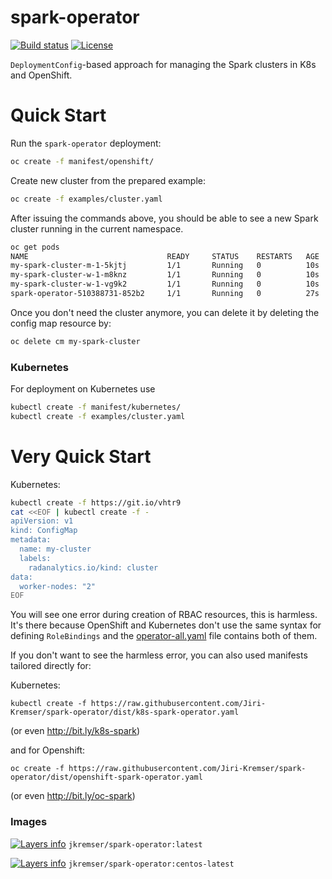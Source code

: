 # spark-operator

[![Build status](https://travis-ci.org/Jiri-Kremser/spark-operator.svg?branch=master)](https://travis-ci.org/Jiri-Kremser/spark-operator)
[![License](https://img.shields.io/badge/license-Apache--2.0-blue.svg)](http://www.apache.org/licenses/LICENSE-2.0)

`DeploymentConfig`-based approach for managing the Spark clusters in K8s and OpenShift.

# Quick Start

Run the `spark-operator` deployment:
```bash
oc create -f manifest/openshift/
```

Create new cluster from the prepared example:

```bash
oc create -f examples/cluster.yaml
```

After issuing the commands above, you should be able to see a new Spark cluster running in the current namespace.

```bash
oc get pods
NAME                               READY     STATUS    RESTARTS   AGE
my-spark-cluster-m-1-5kjtj         1/1       Running   0          10s
my-spark-cluster-w-1-m8knz         1/1       Running   0          10s
my-spark-cluster-w-1-vg9k2         1/1       Running   0          10s
spark-operator-510388731-852b2     1/1       Running   0          27s
```

Once you don't need the cluster anymore, you can delete it by deleting the config map resource by:
```bash
oc delete cm my-spark-cluster
```

### Kubernetes

For deployment on Kubernetes use
```bash
kubectl create -f manifest/kubernetes/
kubectl create -f examples/cluster.yaml
```

# Very Quick Start

Kubernetes:
```bash
kubectl create -f https://git.io/vhtr9
cat <<EOF | kubectl create -f -
apiVersion: v1
kind: ConfigMap
metadata:
  name: my-cluster
  labels:
    radanalytics.io/kind: cluster
data:
  worker-nodes: "2"
EOF
```

You will see one error during creation of RBAC resources, this is harmless. It's there because OpenShift and Kubernetes don't use the
same syntax for defining `RoleBindings` and the [operator-all.yaml](./manifest/universal/operator-all.yaml) file contains both of them.

If you don't want to see the harmless error, you can also used manifests tailored directly for:

Kubernetes:
```
kubectl create -f https://raw.githubusercontent.com/Jiri-Kremser/spark-operator/dist/k8s-spark-operator.yaml
```
(or even http://bit.ly/k8s-spark)

and for Openshift:
```
oc create -f https://raw.githubusercontent.com/Jiri-Kremser/spark-operator/dist/openshift-spark-operator.yaml
```
(or even http://bit.ly/oc-spark)

### Images
[![Layers info](https://images.microbadger.com/badges/image/jkremser/spark-operator.svg)](https://microbadger.com/images/jkremser/spark-operator)
`jkremser/spark-operator:latest`

[![Layers info](https://images.microbadger.com/badges/image/jkremser/spark-operator:centos-latest.svg)](https://microbadger.com/images/jkremser/spark-operator:centos-latest)
`jkremser/spark-operator:centos-latest`
